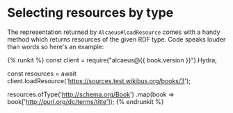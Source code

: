 # Selecting resources by type

The representation returned by `Alcaeus#loadResource` comes with a handy method which returns resources of
the given RDF type. Code speaks louder than words so here's an example:

{% runkit %}
const client = require("alcaeus@{{ book.version }}").Hydra;

const resources = await client.loadResource('https://sources.test.wikibus.org/books/3');

resources.ofType('http://schema.org/Book')
         .map(book => book['http://purl.org/dc/terms/title']);
{% endrunkit %}
